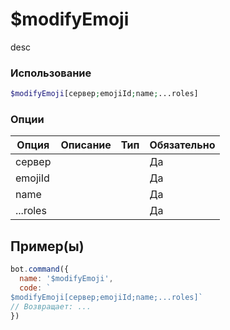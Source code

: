 # $modifyEmoji
desc
### Использование
```php
$modifyEmoji[сервер;emojiId;name;...roles]
```

### Опции

| Опция | Описание | Тип | Обязательно |
|--------|-------------|------|----------|
| сервер |  |  | Да | 
| emojiId |  |  | Да | 
| name |  |  | Да |
| ...roles |  |  | Да |
## Пример(ы)

```javascript
bot.command({
  name: '$modifyEmoji',
  code: `
$modifyEmoji[сервер;emojiId;name;...roles]`
// Возвращает: ...
})
```
